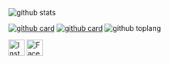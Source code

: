 ![github stats](https://github-readme-stats.vercel.app/api?username=insanmustadi37&show_icons=true&theme=radical)

[![github card](https://github-readme-stats.vercel.app/api/pin/?username=insanmustadi37&repo=Admin-Template&theme=gruvbox)](https://github.com/insanmustadi37/admin-template)
[![github card](https://github-readme-stats.vercel.app/api/pin/?username=insanmustadi37&repo=Pantau-Corona&theme=dracula)](https://github.com/insanmustadi37/pantau-corona)
![github toplang](https://github-readme-stats.vercel.app/api/top-langs/?username=insanmustadi37&layout=compact&theme=nightowl)



<a href="https://www.instagram.com/insanmuch" target="_blank"><img src="https://img.shields.io/badge/Instagram-%23E4405F.svg?&style=flat-square&logo=instagram&logoColor=white" height="32px" alt="Instagram"></a>
<a href="https://www.facebook.com/insan.m.s" target="_blank"><img src="https://img.shields.io/badge/Facebook-%23E4405F.svg?&style=flat-square&logo=instagram&logoColor=white" height="32px" alt="Facebook"></a>
